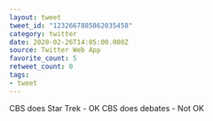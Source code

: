 ```yaml
---
layout: tweet
tweet_id: "1232667885862035458"
category: twitter
date: 2020-02-26T14:05:00.000Z
source: Twitter Web App
favorite_count: 5
retweet_count: 0
tags:
- tweet
---
```


CBS does Star Trek - OK
CBS does debates - Not OK
